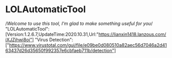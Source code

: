 # LOLAutomaticTool
/*Welcome to use this tool, I'm glad to make something useful for you*/
"LOLAutomaticTool":[Version:1.2.6.7,UpdateTime:2020.10.31,Url:"https://lianxin1418.lanzous.com/iXJZjhwi8oj"]
"Virus Detection":["https://www.virustotal.com/gui/file/e09be0d080510a82aec56d7046a2d4163437d26d35650f992357e6cbfaeb711b/detection"]
